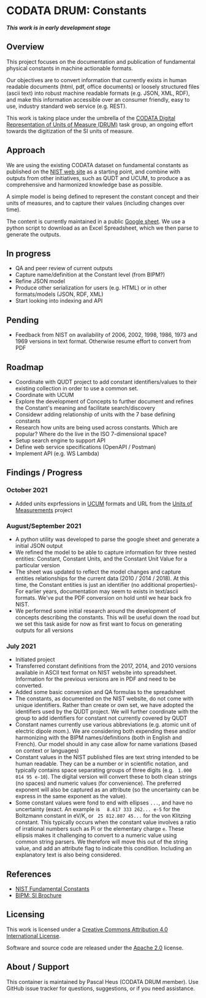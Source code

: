 # CODATA DRUM: Constants

***This work is in early development stage***

## Overview

This project focuses on the documentation and publication of fundamental physical constants in machine actionable formats. 

Our objectives are to convert information that currently exists in human readable documents (html, pdf, office documents) or loosely structured files (ascii text) into robust machine readable formats (e.g. JSON, XML, RDF), and make this information accessible over an consumer friendly, easy to use, industry standard web service (e.g. REST).

This work is taking place under the umbrella of the [CODATA Digital Representation of Units of Measure (DRUM)](https://codata.org/initiatives/task-groups/drum/) task group, an ongoing effort towards the digitization of the SI units of measure. 

## Approach

We are using the existing CODATA dataset on fundamental constants as published on the [NIST web site](https://physics.nist.gov/cuu/Constants/) as a starting point, and combine with outputs from other initiatives, such as QUDT and UCUM, to produce a as comprehensive and harmonized knowledge base as possible.

A simple model is being defined to represent the constant concept and their units of measures, and to capture their values (including changes over time).

The content is currently maintained in a public [Google sheet](https://docs.google.com/spreadsheets/d/1m5Hm3uRsgDVXIarp7-AQqt2mYSvdk0Bvzgx3bvdMT6s/edit#gid=122207678). We use a python script to download as an Excel Spreadsheet, which we then parse to generate the outputs.

## In progress
- QA and peer review of current outputs
- Capture name/definition at the Constant level (from BIPM?)
- Refine JSON model
- Produce other serialization for users (e.g. HTML) or in other formats/models (JSON, RDF, XML)
- Start looking into indexing and API

## Pending
- Feedback from NIST on availability of 2006, 2002, 1998, 1986, 1973 and 1969 versions in text format. Otherwise resume effort to convert from PDF

## Roadmap
- Coordinate with QUDT project to add constant identifiers/values to their existing collection in order to use a common set.  
- Coordinate with UCUM
- Explore the development of Concepts to further document and refines the Constant's meaning and facilitate search/discovery
- Considewr adding relationship of units with the 7 base defining constants
- Research how units are being used across constants. Which are popular? Where do the live in the ISO 7-dimensional space? 
- Setup search engine to support API
- Define web service specifications (OpenAPI / Postman)
- Implement API (e.g. WS Lambda)

## Findings / Progress

### October 2021
- Added units exprfessions in [UCUM](https://ucum.org) formats and URL from the [Units of Measurements](https://github.com/units-of-measurement) project

### August/September 2021
- A python utility was developed to parse the google sheet and generate a initial JSON output
- We refined the model to be able to capture information for three nested entities: Constant, Constant Units, and the Constant Unit Value for a particular version
- The sheet was updated to reflect the model changes and capture entities relationships for the current data (2010 / 2014 / 2018). At this time, the Constant entities is just an identifier (no additional properties)- For earlier years, documentation may seem to exists in text/ascii formats. We've put the PDF conversion on hold until we hear back fro NIST.
- We performed some initial research around the development of concepts describing the constants. This will be useful down the road but we set this task aside for now as first want to focus on generating outputs for all versions

### July 2021

- Initiated project
- Transferred constant definitions from the 2017, 2014, and 2010 versions available in ASCII text format on NIST website into spreadsheet. Information for the previous versions are in PDF and need to be converted.
- Added some basic conversion and QA formulas to the spreadsheet
- The constants, as documented on the NIST website, do not come with unique identifiers. Rather than create or own set, we have adopted the identifiers used by the QUDT project. We will further coordinate with the group to add identifiers for constant not currently covered by QUDT
- Constant names currently use various abbreviations (e.g. atomic unit of electric dipole *mom.*). We are considering both expending these and/or harmonizing with the BIPM names/definitions (both in English and French). Our model should in any case allow for name variations (based on context or languages)
- Constant values in the NIST published files are text string intended to be human readable. They can be a number or in scientific notation, and typically contains space separating groups of three digits (e.g. ` 1.000 014 95 e-10`). The digital version will convert these to both clean strings (no spaces) and numeric values (for convenience). The preferred exponent will also be captured as an attribute (so the uncertainty can be express in the same exponent as the value).
- Some constant values were fond to end with ellipses `...`, and have no uncertainty (exact. An example is `  8.617 333 262... e-5` for the Boltzmann constant in eV/K, or ` 25 812.807 45...` for the von Klitzing constant. This typically occurs when the constant value involves a ratio of irrational numbers such as Pi or the  elementary charge `e`. These ellipsis makes it challenging to convert to a numeric value using common string parsers. We therefore will move this out of the string value, and add an attribute flag to indicate this condition. Including an explanatory text is also being considered.


## References
- [NIST Fundamental Constants](https://physics.nist.gov/cuu/Constants/)
- [BIPM: SI Brochure](https://www.bipm.org/en/publications/si-brochure)

## Licensing

This work is licensed under a [Creative Commons Attribution 4.0 International License](http://creativecommons.org/licenses/by/4.0/).

Software and source code are released under the [Apache 2.0](https://www.apache.org/licenses/LICENSE-2.0.txt) license.


## About / Support
This container is maintained by Pascal Heus (CODATA DRUM member). Use GitHub issue tracker for questions, suggestions, or if you need assistance.
